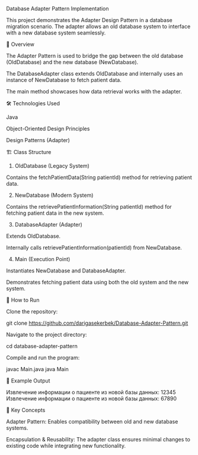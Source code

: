 Database Adapter Pattern Implementation

This project demonstrates the Adapter Design Pattern in a database migration scenario. The adapter allows an old database system to interface with a new database system seamlessly.

📌 Overview

The Adapter Pattern is used to bridge the gap between the old database (OldDatabase) and the new database (NewDatabase).

The DatabaseAdapter class extends OldDatabase and internally uses an instance of NewDatabase to fetch patient data.

The main method showcases how data retrieval works with the adapter.

🛠️ Technologies Used

Java

Object-Oriented Design Principles

Design Patterns (Adapter)

🏗️ Class Structure

1. OldDatabase (Legacy System)

Contains the fetchPatientData(String patientId) method for retrieving patient data.

2. NewDatabase (Modern System)

Contains the retrievePatientInformation(String patientId) method for fetching patient data in the new system.

3. DatabaseAdapter (Adapter)

Extends OldDatabase.

Internally calls retrievePatientInformation(patientId) from NewDatabase.

4. Main (Execution Point)

Instantiates NewDatabase and DatabaseAdapter.

Demonstrates fetching patient data using both the old system and the new system.

🚀 How to Run

Clone the repository:

git clone https://github.com/darigasekerbek/Database-Adapter-Pattern.git

Navigate to the project directory:

cd database-adapter-pattern

Compile and run the program:

javac Main.java
java Main

📖 Example Output

Извлечение информации о пациенте из новой базы данных: 12345
Извлечение информации о пациенте из новой базы данных: 67890

📌 Key Concepts

Adapter Pattern: Enables compatibility between old and new database systems.

Encapsulation & Reusability: The adapter class ensures minimal changes to existing code while integrating new functionality.
